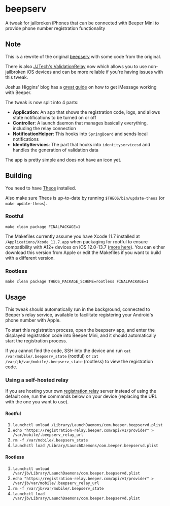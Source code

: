 # beepserv
A tweak for jailbroken iPhones that can be connected with Beeper Mini to provide phone number registration functionality

## Note
This is a rewrite of the original [beepserv](https://github.com/beeper/phone-registration-provider) with some code from the original.

There is also [JJTech's ValidationRelay](https://github.com/JJTech0130/ValidationRelay) now which allows you to use non-jailbroken iOS devices and can be more reliable if you're having issues with this tweak.

Joshua Higgins' blog has a [great guide](https://joshuafhiggins.github.io/post/the-ultimate-beeper-guide-2024/) on how to get iMessage working with Beeper.

The tweak is now split into 4 parts:
- **Application**: An app that shows the registration code, logs, and allows state notifications to be turned on or off
- **Controller**: A launch daemon that manages basically everything, including the relay connection
- **NotificationHelper**: This hooks into `SpringBoard` and sends local notifications
- **IdentityServices**: The part that hooks into `identityservicesd` and handles the generation of validation data

The app is pretty simple and does not have an icon yet.

## Building
You need to have [Theos](https://theos.dev/docs/installation) installed.

Also make sure Theos is up-to-date by running `$THEOS/bin/update-theos` (or `make update-theos`).

### Rootful
`make clean package FINALPACKAGE=1`

The Makefiles currently assume you have Xcode 11.7 installed at `/Applications/Xcode_11.7.app` when packaging for rootful to ensure compatibility with A12+ devices on iOS 12.0-13.7 ([more here](https://theos.dev/docs/arm64e-deployment)). You can either download this version from Apple or edit the Makefiles if you want to build with a different version.

### Rootless
`make clean package THEOS_PACKAGE_SCHEME=rootless FINALPACKAGE=1`

## Usage
This tweak should automatically run in the background, connected to Beeper's relay service, available to facilitate registering your Android's phone number with Apple.

To start this registration process, open the beepserv app, and enter the displayed registration code into Beeper Mini, and it should automatically start the registration process.

If you cannot find the code, SSH into the device and run `cat /var/mobile/.beepserv_state` (rootful) or `cat /var/jb/var/mobile/.beepserv_state` (rootless) to view the registration code.

### Using a self-hosted relay
If you are hosting your own [registration relay](https://github.com/beeper/registration-relay) server instead of using the default one, run the commands below on your device (replacing the URL with the one you want to use).

#### Rootful
1. `launchctl unload /Library/LaunchDaemons/com.beeper.beepservd.plist`
2. `echo "https://registration-relay.beeper.com/api/v1/provider" > /var/mobile/.beepserv_relay_url`
3. `rm -f /var/mobile/.beepserv_state`
4. `launchctl load /Library/LaunchDaemons/com.beeper.beepservd.plist`

#### Rootless
1. `launchctl unload /var/jb/Library/LaunchDaemons/com.beeper.beepservd.plist`
2. `echo "https://registration-relay.beeper.com/api/v1/provider" > /var/jb/var/mobile/.beepserv_relay_url`
3. `rm -f /var/jb/var/mobile/.beepserv_state`
4. `launchctl load /var/jb/Library/LaunchDaemons/com.beeper.beepservd.plist`